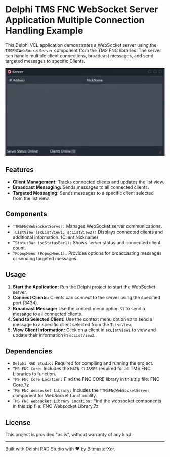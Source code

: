 <h1>Delphi TMS FNC WebSocket Server Application Multiple Connection Handling Example</h1>

<p>This Delphi VCL application demonstrates a WebSocket server using the <code>TMSFNCWebSocketServer</code> component from the TMS FNC libraries. The server can handle multiple client connections, broadcast messages, and send targeted messages to specific Clients.</p>

<!-- Replace 'screenshot.png' with the path to your actual image file -->
<p align="center">
  <img src="Preview.png" alt="Screenshot of the Delphi WebSocket Server Application" style="max-width:100%; height:auto;">
</p>

<h2>Features</h2>
<ul>
  <li><strong>Client Management:</strong> Tracks connected clients and updates the list view.</li>
  <li><strong>Broadcast Messaging:</strong> Sends messages to all connected clients.</li>
  <li><strong>Targeted Messaging:</strong> Sends messages to a specific client selected from the list view.</li>
</ul>

<h2>Components</h2>
<ul>
  <li><code>TTMSFNCWebSocketServer:</code> Manages WebSocket server communications.</li>
  <li><code>TListView (scListView1, scListView2):</code> Displays connected clients and additional information. (Cilent Nickname)</li>
  <li><code>TStatusBar (scStatusBar1):</code> Shows server status and connected client count.</li>
  <li><code>TPopupMenu (PopupMenu1):</code> Provides options for broadcasting messages or sending targeted messages.</li>
</ul>

<h2>Usage</h2>
<ol>
  <li><strong>Start the Application:</strong> Run the Delphi project to start the WebSocket server.</li>
  <li><strong>Connect Clients:</strong> Clients can connect to the server using the specified port (3434).</li>
  <li><strong>Broadcast Message:</strong> Use the context menu option <code>S1</code> to send a message to all connected clients.</li>
  <li><strong>Send to Selected Client:</strong> Use the context menu option <code>S2</code> to send a message to a specific client selected from the <code>TListView</code>.</li>
  <li><strong>View Client Information:</strong> Click on a client in <code>scListView1</code> to view and update their information in <code>scListView2</code>.</li>
</ol>

<h2>Dependencies</h2>
<ul>
  <li><code>Delphi RAD Studio:</code> Required for compiling and running the project.</li>
  <li><code>TMS FNC Core:</code> Includes the <code>MAIN CLASSES</code> required for all TMS FNC Libraries to function.</li>
  <li><code>TMS FNC Core Location:</code> Find the FNC CORE library in this zip file: FNC Core.7z </li>
  <li><code>TMS FNC Websocket Library:</code> Includes the <code>TTMSFNCWebSocketServer</code> component for WebSocket functionality.</li>
  <li><code>TMS FNC Websocket Library Location:</code> Find the websocket components in this zip file: FNC Websocket Library.7z </li>
</ul>

<h2>License</h2>
<p>This project is provided "as is", without warranty of any kind.</p>

<hr>

<p>Built with Delphi RAD Studio with ❤️ by BitmasterXor.</p>
